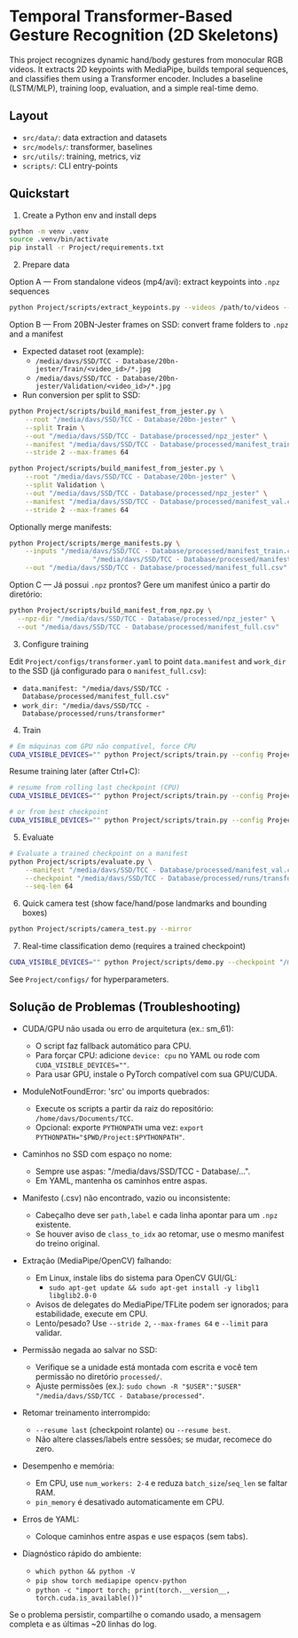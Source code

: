 # Temporal Transformer-Based Gesture Recognition (2D Skeletons)

This project recognizes dynamic hand/body gestures from monocular RGB videos. It extracts 2D keypoints with MediaPipe, builds temporal sequences, and classifies them using a Transformer encoder. Includes a baseline (LSTM/MLP), training loop, evaluation, and a simple real-time demo.

## Layout
- `src/data/`: data extraction and datasets
- `src/models/`: transformer, baselines
- `src/utils/`: training, metrics, viz
- `scripts/`: CLI entry-points

## Quickstart
1) Create a Python env and install deps
```bash
python -m venv .venv
source .venv/bin/activate
pip install -r Project/requirements.txt
```
2) Prepare data

Option A — From standalone videos (mp4/avi): extract keypoints into `.npz` sequences
```bash
python Project/scripts/extract_keypoints.py --videos /path/to/videos --out Project/data/npz --max-frames 120
```
Option B — From 20BN-Jester frames on SSD: convert frame folders to `.npz` and a manifest

- Expected dataset root (example):
	- `/media/davs/SSD/TCC - Database/20bn-jester/Train/<video_id>/*.jpg`
	- `/media/davs/SSD/TCC - Database/20bn-jester/Validation/<video_id>/*.jpg`
- Run conversion per split to SSD:
```bash
python Project/scripts/build_manifest_from_jester.py \
	--root "/media/davs/SSD/TCC - Database/20bn-jester" \
	--split Train \
	--out "/media/davs/SSD/TCC - Database/processed/npz_jester" \
	--manifest "/media/davs/SSD/TCC - Database/processed/manifest_train.csv" \
	--stride 2 --max-frames 64

python Project/scripts/build_manifest_from_jester.py \
	--root "/media/davs/SSD/TCC - Database/20bn-jester" \
	--split Validation \
	--out "/media/davs/SSD/TCC - Database/processed/npz_jester" \
	--manifest "/media/davs/SSD/TCC - Database/processed/manifest_val.csv" \
	--stride 2 --max-frames 64
```
Optionally merge manifests:
```bash
python Project/scripts/merge_manifests.py \
	--inputs "/media/davs/SSD/TCC - Database/processed/manifest_train.csv" \
					 "/media/davs/SSD/TCC - Database/processed/manifest_val.csv" \
	--out "/media/davs/SSD/TCC - Database/processed/manifest_full.csv" --dedup
```

Option C — Já possui `.npz` prontos? Gere um manifest único a partir do diretório:
```bash
python Project/scripts/build_manifest_from_npz.py \
  --npz-dir "/media/davs/SSD/TCC - Database/processed/npz_jester" \
  --out "/media/davs/SSD/TCC - Database/processed/manifest_full.csv"
```

3) Configure training

Edit `Project/configs/transformer.yaml` to point `data.manifest` and `work_dir` to the SSD (já configurado para o `manifest_full.csv`):

- `data.manifest: "/media/davs/SSD/TCC - Database/processed/manifest_full.csv"`
- `work_dir: "/media/davs/SSD/TCC - Database/processed/runs/transformer"`

4) Train
```bash
# Em máquinas com GPU não compatível, force CPU
CUDA_VISIBLE_DEVICES="" python Project/scripts/train.py --config Project/configs/transformer.yaml
```

Resume training later (after Ctrl+C):
```bash
# resume from rolling last checkpoint (CPU)
CUDA_VISIBLE_DEVICES="" python Project/scripts/train.py --config Project/configs/transformer.yaml --resume last

# or from best checkpoint
CUDA_VISIBLE_DEVICES="" python Project/scripts/train.py --config Project/configs/transformer.yaml --resume best
```

5) Evaluate
```bash
# Evaluate a trained checkpoint on a manifest
python Project/scripts/evaluate.py \
	--manifest "/media/davs/SSD/TCC - Database/processed/manifest_val.csv" \
	--checkpoint "/media/davs/SSD/TCC - Database/processed/runs/transformer/best.pt" \
	--seq-len 64
```

6) Quick camera test (show face/hand/pose landmarks and bounding boxes)
```bash
python Project/scripts/camera_test.py --mirror
```

7) Real-time classification demo (requires a trained checkpoint)
```bash
CUDA_VISIBLE_DEVICES="" python Project/scripts/demo.py --checkpoint "/media/davs/SSD/TCC - Database/processed/runs/transformer/best.pt"
```

See `Project/configs/` for hyperparameters.

## Solução de Problemas (Troubleshooting)

- CUDA/GPU não usada ou erro de arquitetura (ex.: sm_61):
  - O script faz fallback automático para CPU.
  - Para forçar CPU: adicione `device: cpu` no YAML ou rode com `CUDA_VISIBLE_DEVICES=""`.
  - Para usar GPU, instale o PyTorch compatível com sua GPU/CUDA.

- ModuleNotFoundError: 'src' ou imports quebrados:
  - Execute os scripts a partir da raiz do repositório: `/home/davs/Documents/TCC`.
  - Opcional: exporte `PYTHONPATH` uma vez: `export PYTHONPATH="$PWD/Project:$PYTHONPATH"`.

- Caminhos no SSD com espaço no nome:
  - Sempre use aspas: "/media/davs/SSD/TCC - Database/...".
  - Em YAML, mantenha os caminhos entre aspas.

- Manifesto (.csv) não encontrado, vazio ou inconsistente:
  - Cabeçalho deve ser `path,label` e cada linha apontar para um `.npz` existente.
  - Se houver aviso de `class_to_idx` ao retomar, use o mesmo manifest do treino original.

- Extração (MediaPipe/OpenCV) falhando:
  - Em Linux, instale libs do sistema para OpenCV GUI/GL:
    - `sudo apt-get update && sudo apt-get install -y libgl1 libglib2.0-0`
  - Avisos de delegates do MediaPipe/TFLite podem ser ignorados; para estabilidade, execute em CPU.
  - Lento/pesado? Use `--stride 2`, `--max-frames 64` e `--limit` para validar.

- Permissão negada ao salvar no SSD:
  - Verifique se a unidade está montada com escrita e você tem permissão no diretório `processed/`.
  - Ajuste permissões (ex.): `sudo chown -R "$USER":"$USER" "/media/davs/SSD/TCC - Database/processed"`.

- Retomar treinamento interrompido:
  - `--resume last` (checkpoint rolante) ou `--resume best`.
  - Não altere classes/labels entre sessões; se mudar, recomece do zero.

- Desempenho e memória:
  - Em CPU, use `num_workers: 2-4` e reduza `batch_size`/`seq_len` se faltar RAM.
  - `pin_memory` é desativado automaticamente em CPU.

- Erros de YAML:
  - Coloque caminhos entre aspas e use espaços (sem tabs).

- Diagnóstico rápido do ambiente:
  - `which python && python -V`
  - `pip show torch mediapipe opencv-python`
  - `python -c "import torch; print(torch.__version__, torch.cuda.is_available())"`

Se o problema persistir, compartilhe o comando usado, a mensagem completa e as últimas ~20 linhas do log.
